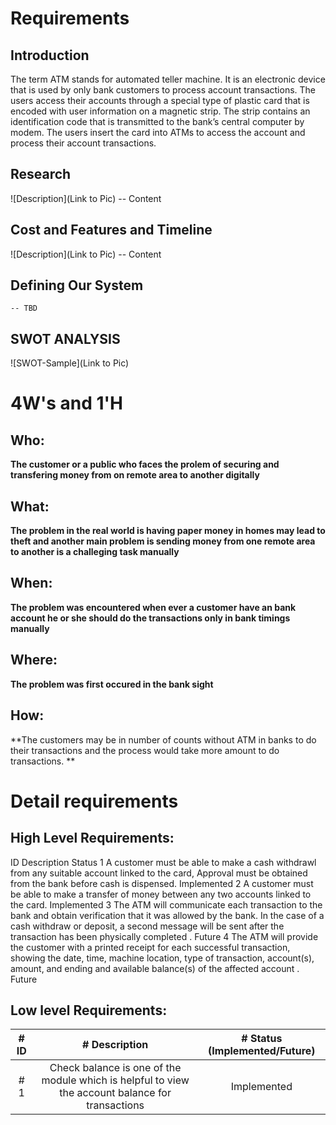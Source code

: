 # Requirements
## Introduction
The term ATM stands for automated teller machine. It is an electronic device that is used by only bank customers to process account transactions. The users access their accounts through a special type of plastic card that is encoded with user information on a magnetic strip. The strip contains an identification code that is transmitted to the bank’s central computer by modem. The users insert the card into ATMs to access the account and process their account transactions.

## Research
![Description](Link to Pic)
-- Content 
## Cost and Features and Timeline
![Description](Link to Pic)
-- Content 
## Defining Our System
    -- TBD
## SWOT ANALYSIS
![SWOT-Sample](Link to Pic)

# 4W&#39;s and 1&#39;H

## Who:

**The customer or a public who faces the prolem of securing and transfering money from on remote area to another digitally**

## What:

**The problem in the real world is having paper money in homes may lead to theft and another main problem is sending money from one remote area to another is a challeging task manually**

## When:

**The problem was encountered when ever a customer have an bank account he or she should do the transactions only in bank timings manually**

## Where:

**The problem was first occured in the bank sight**

## How:

**The customers may be in number of counts without ATM in banks to do their transactions and the process would take more amount to do transactions. **

# Detail requirements
## High Level Requirements:
ID	Description	Status
1	A customer must be able to make a cash withdrawl from any suitable account linked to the card, Approval must be obtained from the bank before cash is dispensed.
	Implemented
2	A customer must be able to make a transfer of money between any two accounts linked to the card.
	Implemented
3	The ATM will communicate each transaction to the bank and obtain verification that it was allowed by the bank. In the case of a cash withdraw or deposit, a second message will be sent after the transaction has been physically completed .	Future
4	The ATM will provide the customer with a printed receipt for each successful transaction, showing the date, time, machine location, type of transaction, account(s), amount, and ending and available balance(s) of the affected account .	Future




##  Low level Requirements:
|# ID | # Description | # Status (Implemented/Future)|
|:--:|:------------:|:---------------------------:|
|# 1  |Check balance is one of the module which is helpful to view the account balance for transactions|Implemented|
